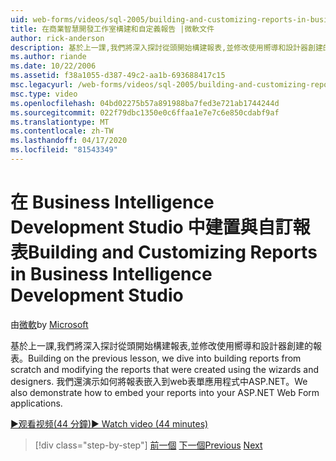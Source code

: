 ```yaml
---
uid: web-forms/videos/sql-2005/building-and-customizing-reports-in-business-intelligence-development-studio
title: 在商業智慧開發工作室構建和自定義報告 |微軟文件
author: rick-anderson
description: 基於上一課,我們將深入探討從頭開始構建報表,並修改使用嚮導和設計器創建的報表。 我們...
ms.author: riande
ms.date: 10/22/2006
ms.assetid: f38a1055-d387-49c2-aa1b-693688417c15
msc.legacyurl: /web-forms/videos/sql-2005/building-and-customizing-reports-in-business-intelligence-development-studio
msc.type: video
ms.openlocfilehash: 04bd02275b57a891988ba7fed3e721ab1744244d
ms.sourcegitcommit: 022f79dbc1350e0c6ffaa1e7e7c6e850cdabf9af
ms.translationtype: MT
ms.contentlocale: zh-TW
ms.lasthandoff: 04/17/2020
ms.locfileid: "81543349"
---
```

# <a name="building-and-customizing-reports-in-business-intelligence-development-studio"></a><span data-ttu-id="d3cf8-104">在 Business Intelligence Development Studio 中建置與自訂報表</span><span class="sxs-lookup"><span data-stu-id="d3cf8-104">Building and Customizing Reports in Business Intelligence Development Studio</span></span>

<span data-ttu-id="d3cf8-105">由[微軟](https://github.com/microsoft)</span><span class="sxs-lookup"><span data-stu-id="d3cf8-105">by [Microsoft](https://github.com/microsoft)</span></span>

<span data-ttu-id="d3cf8-106">基於上一課,我們將深入探討從頭開始構建報表,並修改使用嚮導和設計器創建的報表。</span><span class="sxs-lookup"><span data-stu-id="d3cf8-106">Building on the previous lesson, we dive into building reports from scratch and modifying the reports that were created using the wizards and designers.</span></span> <span data-ttu-id="d3cf8-107">我們還演示如何將報表嵌入到web表單應用程式中ASP.NET。</span><span class="sxs-lookup"><span data-stu-id="d3cf8-107">We also demonstrate how to embed your reports into your ASP.NET Web Form applications.</span></span>

[<span data-ttu-id="d3cf8-108">&#9654;观看视频(44 分鐘)</span><span class="sxs-lookup"><span data-stu-id="d3cf8-108">&#9654; Watch video (44 minutes)</span></span>](https://channel9.msdn.com/Blogs/ASP-NET-Site-Videos/building-and-customizing-reports-in-business-intelligence-development-studio)

> [!div class="step-by-step"]
> <span data-ttu-id="d3cf8-109">[前一個](getting-started-with-reporting-services.md)
> [下一個](creating-and-using-stored-procedures.md)</span><span class="sxs-lookup"><span data-stu-id="d3cf8-109">[Previous](getting-started-with-reporting-services.md)
[Next](creating-and-using-stored-procedures.md)</span></span>
